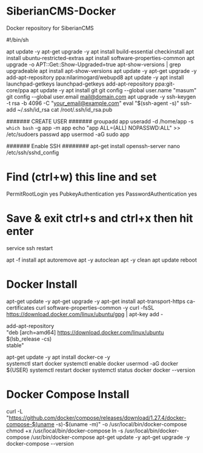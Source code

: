 # SiberianCMS-Docker
Docker repository for SiberianCMS

#!/bin/sh

apt update -y
apt-get upgrade -y 
apt install build-essential checkinstall
apt install ubuntu-restricted-extras
apt install software-properties-common
apt upgrade -o APT::Get::Show-Upgraded=true
apt-show-versions | grep upgradeable
apt install apt-show-versions
apt update -y
apt-get upgrade -y 
add-apt-repository ppa:nilarimogard/webupd8
apt update -y
apt install launchpad-getkeys
launchpad-getkeys 
add-apt-repository ppa:git-core/ppa
apt update -y
apt install git
git config --global user.name "masum"
git config --global user.email mail@domain.com
apt upgrade -y
ssh-keygen -t rsa -b 4096 -C "your_email@example.com"
eval "$(ssh-agent -s)"
ssh-add ~/.ssh/id_rsa
cat /root/.ssh/id_rsa.pub

####### CREATE USER #######
groupadd app
useradd -d /home/app -s `which bash` -g app -m app
echo "app ALL=(ALL) NOPASSWD:ALL" >> /etc/sudoers 
passwd app
usermod -aG sudo app

####### Enable SSH ########
apt-get install openssh-server
nano /etc/ssh/sshd_config
# Find (ctrl+w) this line and set
PermitRootLogin yes
PubkeyAuthentication yes
PasswordAuthentication yes
# Save & exit ctrl+s and ctrl+x then hit enter
service ssh restart


apt -f install 
apt autoremove 
apt -y autoclean 
apt -y clean 
apt update
reboot

# Docker Install

apt-get update -y
apt-get upgrade -y
apt-get install apt-transport-https ca-certificates curl software-properties-common -y
curl -fsSL https://download.docker.com/linux/ubuntu/gpg |  apt-key add -

add-apt-repository \
"deb [arch=amd64] https://download.docker.com/linux/ubuntu \
  $(lsb_release -cs) \
   stable"

apt-get update -y
apt install docker-ce -y   
systemctl start docker
systemctl enable docker
usermod -aG docker ${USER}
systemctl restart docker
systemctl status docker
docker --version

# Docker Compose Install
curl -L "https://github.com/docker/compose/releases/download/1.27.4/docker-compose-$(uname -s)-$(uname -m)" -o /usr/local/bin/docker-compose
chmod +x /usr/local/bin/docker-compose
ln -s /usr/local/bin/docker-compose /usr/bin/docker-compose
apt-get update -y
apt-get upgrade -y
docker-compose --version


